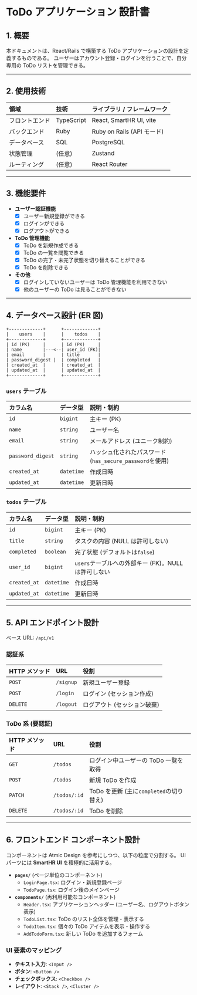 # ToDo アプリケーション 設計書

## 1. 概要

本ドキュメントは、React/Rails で構築する ToDo アプリケーションの設計を定義するものである。
ユーザーはアカウント登録・ログインを行うことで、自分専用の ToDo リストを管理できる。

---

## 2. 使用技術

| 領域           | 技術       | ライブラリ / フレームワーク |
| :------------- | :--------- | :-------------------------- |
| フロントエンド | TypeScript | React, SmartHR UI, vite     |
| バックエンド   | Ruby       | Ruby on Rails (API モード)  |
| データベース   | SQL        | PostgreSQL                  |
| 状態管理       | (任意)     | Zustand                     |
| ルーティング   | (任意)     | React Router                |

---

## 3. 機能要件

- **ユーザー認証機能**
  - [x] ユーザー新規登録ができる
  - [x] ログインができる
  - [x] ログアウトができる
- **ToDo 管理機能**
  - [x] ToDo を新規作成できる
  - [x] ToDo の一覧を閲覧できる
  - [x] ToDo の完了・未完了状態を切り替えることができる
  - [x] ToDo を削除できる
- **その他**
  - [x] ログインしていないユーザーは ToDo 管理機能を利用できない
  - [x] 他のユーザーの ToDo は見ることができない

---

## 4. データベース設計 (ER 図)

```
+-------------+      +-------------+
|    users    |      |    todos    |
+-------------+      +-------------+
| id (PK)     |      | id (PK)     |
| name        |---<--| user_id (FK)|
| email       |      | title       |
| password_digest |  | completed   |
| created_at  |      | created_at  |
| updated_at  |      | updated_at  |
+-------------+      +-------------+
```

### `users` テーブル

| カラム名          | データ型   | 説明・制約                                               |
| :---------------- | :--------- | :------------------------------------------------------- |
| `id`              | `bigint`   | 主キー (PK)                                              |
| `name`            | `string`   | ユーザー名                                               |
| `email`           | `string`   | メールアドレス (ユニーク制約)                            |
| `password_digest` | `string`   | ハッシュ化されたパスワード (`has_secure_password`を使用) |
| `created_at`      | `datetime` | 作成日時                                                 |
| `updated_at`      | `datetime` | 更新日時                                                 |

### `todos` テーブル

| カラム名     | データ型   | 説明・制約                                          |
| :----------- | :--------- | :-------------------------------------------------- |
| `id`         | `bigint`   | 主キー (PK)                                         |
| `title`      | `string`   | タスクの内容 (NULL は許可しない)                    |
| `completed`  | `boolean`  | 完了状態 (デフォルトは`false`)                      |
| `user_id`    | `bigint`   | `users`テーブルへの外部キー (FK)。NULL は許可しない |
| `created_at` | `datetime` | 作成日時                                            |
| `updated_at` | `datetime` | 更新日時                                            |

---

## 5. API エンドポイント設計

ベース URL: `/api/v1`

### 認証系

| HTTP メソッド | URL       | 役割                        |
| :------------ | :-------- | :-------------------------- |
| `POST`        | `/signup` | 新規ユーザー登録            |
| `POST`        | `/login`  | ログイン (セッション作成)   |
| `DELETE`      | `/logout` | ログアウト (セッション破棄) |

### ToDo 系 (要認証)

| HTTP メソッド | URL          | 役割                                    |
| :------------ | :----------- | :-------------------------------------- |
| `GET`         | `/todos`     | ログイン中ユーザーの ToDo 一覧を取得    |
| `POST`        | `/todos`     | 新規 ToDo を作成                        |
| `PATCH`       | `/todos/:id` | ToDo を更新 (主に`completed`の切り替え) |
| `DELETE`      | `/todos/:id` | ToDo を削除                             |

---

## 6. フロントエンド コンポーネント設計

コンポーネントは Atmic Design を参考にしつつ、以下の粒度で分割する。
UI パーツには **SmartHR UI** を積極的に活用する。

- **`pages/`** (ページ単位のコンポーネント)
  - `LoginPage.tsx`: ログイン・新規登録ページ
  - `TodoPage.tsx`: ログイン後のメインページ
- **`components/`** (再利用可能なコンポーネント)
  - `Header.tsx`: アプリケーションヘッダー (ユーザー名、ログアウトボタン表示)
  - `TodoList.tsx`: ToDo のリスト全体を管理・表示する
  - `TodoItem.tsx`: 個々の ToDo アイテムを表示・操作する
  - `AddTodoForm.tsx`: 新しい ToDo を追加するフォーム

### UI 要素のマッピング

- **テキスト入力**: `<Input />`
- **ボタン**: `<Button />`
- **チェックボックス**: `<Checkbox />`
- **レイアウト**: `<Stack />`, `<Cluster />`
